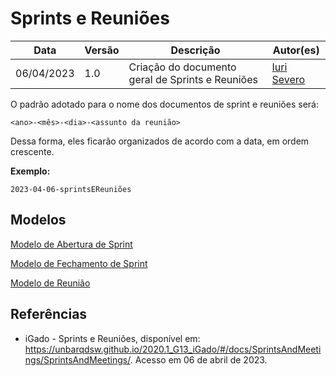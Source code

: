 # Sprints e Reuniões

|  **Data**  | **Versão** | **Descrição** | **Autor(es)** |
| ---------- | ---------- | ------------- | ------------- |
| 06/04/2023 |  1.0   | Criação do documento geral de Sprints e Reuniões | [Iuri Severo](https://github.com/iurisevero) |

O padrão adotado para o nome dos documentos de sprint e reuniões será:

```
<ano>-<mês>-<dia>-<assunto da reunião>
```

Dessa forma, eles ficarão organizados de acordo com a data, em ordem crescente.

**Exemplo:**

```
2023-04-06-sprintsEReuniões
```

## Modelos

[Modelo de Abertura de Sprint](/SprintsAndMeetings/sprintOpeningTemplate.md)

[Modelo de Fechamento de Sprint](/SprintsAndMeetings/sprintClosureTemplate.md)

[Modelo de Reunião](/SprintsAndMeetings/meetingTemplate.md)

## Referências
* iGado - Sprints e Reuniões, disponível em: <https://unbarqdsw.github.io/2020.1_G13_iGado/#/docs/SprintsAndMeetings/SprintsAndMeetings/>. Acesso em 06 de abril de 2023.
